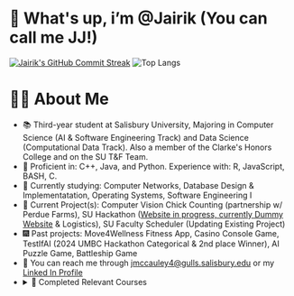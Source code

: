 # 👋 What's up, i’m @Jairik (You can call me JJ!)
[![Jairik's GitHub Commit Streak](https://github-readme-streak-stats.herokuapp.com/?user=Jairik&theme=dark)](https://github.com/Jairik) ![Top Langs](https://github-readme-stats.vercel.app/api/top-langs/?username=Jairik&layout=compact&theme=dark)
<!---   
# 🚀 GitHub Stats and Languages
![Jairik's GitHub Stats](https://github-readme-stats.vercel.app/api?username=Jairik&show_icons=true&theme=dark)
![Top Langs](https://github-readme-stats.vercel.app/api/top-langs/?username=Jairik&layout=compact&theme=dark)
--->
# 👨‍💻 About Me
- 📚 Third-year student at Salisbury University, Majoring in Computer Science (AI & Software Engineering Track) and Data Science (Computational Data Track). Also a member of the Clarke's Honors College and on the SU T&F Team.
- 🏅 Proficient in: C++, Java, and Python. Experience with: R, JavaScript, BASH, C.
- 🌱 Currently studying: Computer Networks, Database Design & Implementatation, Operating Systems, Software Engineering I
- 🔮 Current Project(s): Computer Vision Chick Counting (partnership w/ Perdue Farms), SU Hackathon ([Website in progress, currently Dummy Website](https://hub.salisbury.edu/hackathon/) & Logistics), SU Faculty Scheduler (Updating Existing Project)
- 🎆 Past projects: Move4Wellness Fitness App, Casino Console Game, TestIfAI (2024 UMBC Hackathon Categorical & 2nd place Winner), AI Puzzle Game, Battleship Game
- 💼 You can reach me through jmccauley4@gulls.salisbury.edu or my [Linked In Profile](https://www.linkedin.com/in/jairik-mccauley-02624124a/)
- <details>
  <summary>
    📓 Completed Relevant Courses
  </summary>
  <br>
  Salisbury University:<br>
  - Systems Software <br>
  - Data Visualization & Machine Learning <br>
  - Artificial Intelligence <br>
  - Advanced Data Structures & Algorithms <br>
  - OOP, Design Patterns, & Android Development <br>
  - Theory of Computation <br>
  - Microcomputer Organization and Architecture <br>
  - Linear Algebra <br>
  - Discrete Mathematics <br>
  - Introduction to Data Structures & Algorithms <br>
  - Computer Science I & II <br>
  - Programming Fundementals <br>
  <br>
</details>


<!--- 
# 🌐 [Personal Website](https://jjmccauley.com/) 
Currently live, still in development
--->

<!---
Jairik/Jairik is a ✨ special ✨ repository because its `README.md` (this file) appears on your GitHub profile.
You can click the Preview link to take a look at your changes.
--->
